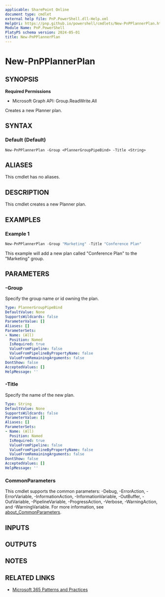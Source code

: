 ```yaml
---
applicable: SharePoint Online
document type: cmdlet
external help file: PnP.PowerShell.dll-Help.xml
HelpUri: https://pnp.github.io/powershell/cmdlets/New-PnPPlannerPlan.html
Module Name: PnP.PowerShell
PlatyPS schema version: 2024-05-01
title: New-PnPPlannerPlan
---
```


# New-PnPPlannerPlan

## SYNOPSIS

**Required Permissions**

  * Microsoft Graph API: Group.ReadWrite.All

Creates a new Planner plan.

## SYNTAX

### Default (Default)

```
New-PnPPlannerPlan -Group <PlannerGroupPipeBind> -Title <String>
```

## ALIASES

This cmdlet has no aliases.

## DESCRIPTION

This cmdlet creates a new Planner plan.

## EXAMPLES

### Example 1

```powershell
New-PnPPlannerPlan -Group "Marketing" -Title "Conference Plan"
```

This example will add a new plan called "Conference Plan" to the "Marketing" group.

## PARAMETERS

### -Group

Specify the group name or id owning the plan.

```yaml
Type: PlannerGroupPipeBind
DefaultValue: None
SupportsWildcards: false
ParameterValue: []
Aliases: []
ParameterSets:
- Name: (All)
  Position: Named
  IsRequired: true
  ValueFromPipeline: false
  ValueFromPipelineByPropertyName: false
  ValueFromRemainingArguments: false
DontShow: false
AcceptedValues: []
HelpMessage: ''
```

### -Title

Specify the name of the new plan.

```yaml
Type: String
DefaultValue: None
SupportsWildcards: false
ParameterValue: []
Aliases: []
ParameterSets:
- Name: (All)
  Position: Named
  IsRequired: true
  ValueFromPipeline: false
  ValueFromPipelineByPropertyName: false
  ValueFromRemainingArguments: false
DontShow: false
AcceptedValues: []
HelpMessage: ''
```

### CommonParameters

This cmdlet supports the common parameters: -Debug, -ErrorAction, -ErrorVariable,
-InformationAction, -InformationVariable, -OutBuffer, -OutVariable, -PipelineVariable,
-ProgressAction, -Verbose, -WarningAction, and -WarningVariable. For more information, see
[about_CommonParameters](https://go.microsoft.com/fwlink/?LinkID=113216).

## INPUTS

## OUTPUTS

## NOTES

## RELATED LINKS

- [Microsoft 365 Patterns and Practices](https://aka.ms/m365pnp)
